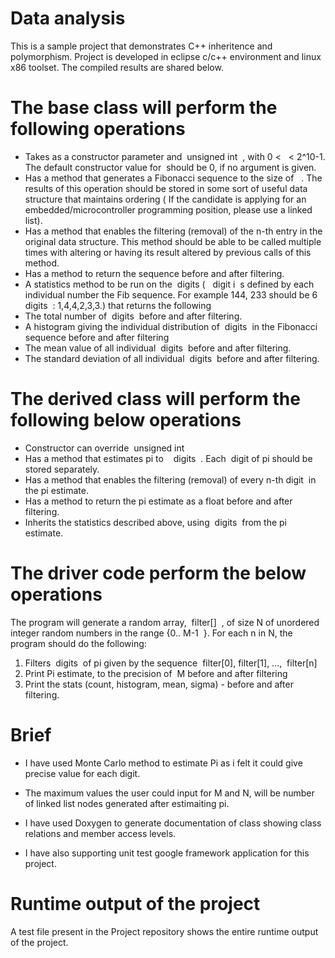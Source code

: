 # Data analysis

This is a sample project that demonstrates C++ inheritence and polymorphism. Project is developed in eclipse c/c++ environment and linux x86 toolset. The compiled results are shared below.

# The base class will perform the following operations
- Takes as a constructor parameter and ​ unsigned int <length> ​ , with 0 < ​ <length> ​ <
  2^10-1. The default constructor value for​ <length> ​ should be 0, if no argument is
  given.
- Has a method that generates a Fibonacci sequence to the size of ​ <length> ​ . The
  results of this operation should be stored in some sort of useful data structure
  that maintains ordering ( If the candidate is applying for an
  embedded/microcontroller programming position, please use a linked list).
- Has a method that enables the filtering (removal) of the n-th entry in the original
  data structure. This method should be able to be called multiple times with
  altering or having its result altered by previous calls of this method.
- Has a method to return the sequence before and after filtering.
- A statistics method to be run on the ​ digits ( ​ ​ digit i ​ s defined by each individual
  number the Fib sequence. For example 144, 233 should be 6 ​ digits ​ : 1,4,4,2,3,3.)
  that returns the following
- The total number of ​ digits ​ before and after filtering.
- A histogram giving the individual distribution of ​ digits ​ in the Fibonacci
  sequence before and after filtering
- The mean value of all individual ​ digits ​ before and after filtering.
- The standard deviation of all individual ​ digits ​ before and after filtering.

# The derived class will perform the following below operations

- Constructor can override ​ unsigned int <length>
- Has a method that estimates pi to ​ <length> ​ ​ digits ​ . Each ​ digit ​ of pi should be
  stored separately.
- Has a method that enables the filtering (removal) of every n-th ​ digit ​ in the pi
  estimate.
- Has a method to return the pi estimate as a float before and after filtering.
- Inherits the statistics described above, using ​ digits ​ from the pi estimate.
  
# The driver code perform the below operations

The program will generate a random array, ​ filter[] ​ , of size N of unordered integer random
numbers in the range {0..​ M-1 ​ }.
For each n in N, the program should do the following:
1. Filters ​ digits ​ of pi given by the sequence ​ filter[0], filter[1], ​ ..., ​ filter[n]
2. Print Pi estimate, to the precision of ​ M before and after filtering
3. Print the stats (count, histogram, mean, sigma) - before and after filtering.

# Brief

- I have used Monte Carlo method to estimate Pi as i felt it could give precise value for each digit.

- The maximum values the user could input for M and N, will be number of linked list nodes generated after estimaiting pi. 

- I have used Doxygen to generate documentation of class showing class relations and member access levels. 

- I have also supporting unit test google framework application for this project. 

# Runtime output of the project

A test file present in the Project repository shows the entire runtime output of the project. 
